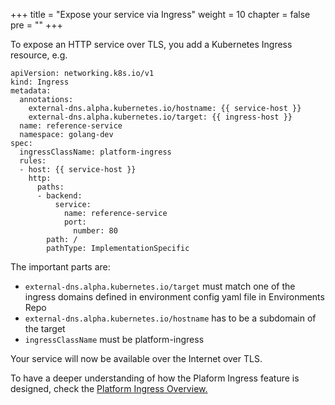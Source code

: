 +++
title = "Expose your service via Ingress"
weight = 10
chapter = false
pre = ""
+++

To expose an HTTP service over TLS, you add a Kubernetes Ingress resource, e.g.

```
apiVersion: networking.k8s.io/v1
kind: Ingress
metadata:
  annotations:
    external-dns.alpha.kubernetes.io/hostname: {{ service-host }}
    external-dns.alpha.kubernetes.io/target: {{ ingress-host }}
  name: reference-service
  namespace: golang-dev
spec:
  ingressClassName: platform-ingress
  rules:
  - host: {{ service-host }}
    http:
      paths:
      - backend:
          service:
            name: reference-service
            port:
              number: 80
        path: /
        pathType: ImplementationSpecific
```

The important parts are:

* `external-dns.alpha.kubernetes.io/target` must match one of the ingress domains defined in environment config yaml file in Environments Repo
* `external-dns.alpha.kubernetes.io/hostname` has to be a subdomain of the target
* `ingressClassName` must be platform-ingress 

Your service will now be available over the Internet over TLS.

To have a deeper understanding of how the Plaform Ingress feature is designed, check the [Platform Ingress Overview.](../../platform/platform-ingress)